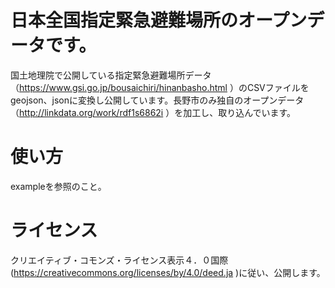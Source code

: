 # 日本全国指定緊急避難場所のオープンデータです。

国土地理院で公開している指定緊急避難場所データ（https://www.gsi.go.jp/bousaichiri/hinanbasho.html ）のCSVファイルをgeojson、jsonに変換し公開しています。長野市のみ独自のオープンデータ（http://linkdata.org/work/rdf1s6862i ）を加工し、取り込んでいます。

# 使い方
exampleを参照のこと。

# ライセンス
クリエイティブ・コモンズ・ライセンス表示４．０国際(https://creativecommons.org/licenses/by/4.0/deed.ja )に従い、公開します。
